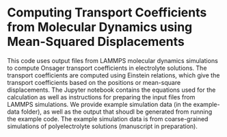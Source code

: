 # Computing Transport Coefficients from Molecular Dynamics using Mean-Squared Displacements

This code uses output files from LAMMPS molecular dynamics simulations to compute Onsager transport coefficients in electrolyte solutions. The transport coefficients are computed using Einstein relations, which give the transport coefficients based on the positions or mean-square displacements. The Jupyter notebook contains the equations used for the calculation as well as instructions for preparing the input files from LAMMPS simulations. We provide example simulation data (in the example-data folder), as well as the output that shoudl be generated from running the example code. The example simulation data is from coarse-grained simulations of polyelectrolyte solutions (manuscript in preparation).
